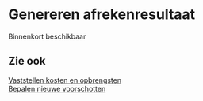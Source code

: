 # Genereren afrekenresultaat

Binnenkort beschikbaar

## Zie ook

[Vaststellen kosten en opbrengsten](../vaststellen-kosten-en-opbrengsten/)  
[Bepalen nieuwe voorschotten](../bepalen-nieuwe-voorschotten/)
